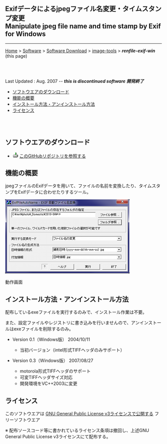 ## Exifデータによるjpegファイル名変更・タイムスタンプ変更<br />Manipulate jpeg file name and time stamp by Exif   for Windows<!-- omit in toc -->

---
[Home](https://oasis3855.github.io/webpage/) > [Software](https://oasis3855.github.io/webpage/software/index.html) > [Software Download](https://oasis3855.github.io/webpage/software/software-download.html) > [image-tools](../README.md) > ***renfile-exif-win*** (this page)

<br />
<br />

Last Updated : Aug. 2007 -- ***this is discontinued software 開発終了***


- [ソフトウエアのダウンロード](#ソフトウエアのダウンロード)
- [機能の概要](#機能の概要)
- [インストール方法・アンインストール方法](#インストール方法アンインストール方法)
- [ライセンス](#ライセンス)

<br />
<br />

## ソフトウエアのダウンロード

- ![download icon](../readme_pics/soft-ico-download-darkmode.gif)   [このGitHubリポジトリを参照する](../renfile-exif-win/) 

## 機能の概要

jpegファイルのExifデータを用いて、ファイルの名前を変換したり、タイムスタンプをExifデータに合わせたりするツール。 

![動作画面](readme_pics/renfile_exif_date_04.png)

動作画面

## インストール方法・アンインストール方法

配布しているexeファイルを実行するのみで、インストール作業は不要。

また、設定ファイルやレジストリに書き込みを行いませんので、アンインストールはexeファイルを削除するのみ。

- Version 0.1（Windows版） 2004/10/11

    - 当初バージョン（intel形式TIFFヘッダのみサポート） 

- Version 0.3（Windows版） 2007/08/27

    - motorola形式TIFFヘッダのサポート 
    - 可変TIFFヘッダサイズ対応 
    - 開発環境をVC++2003に変更 

## ライセンス

このソフトウエアは [GNU General Public License v3ライセンスで公開する](https://gpl.mhatta.org/gpl.ja.html) フリーソフトウエア

※ 配布ソースコード等に書かれているライセンス条項は撤回し、上述GNU General Public License v3ライセンスにて配布する。